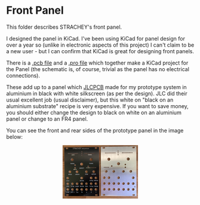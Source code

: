 # Front Panel

This folder describes STRACHEY's front panel.

I designed the panel in KiCad. I've been using KiCad for panel design for over a year so (unlike in electronic aspects of this project) I can't claim to be a new user - but I can confirm that KiCad is great for designing front panels.

There is a [.pcb file](https://github.com/m0xpd/STRACHEY/blob/main/Hardware/Panel/Strachey%20Panel.kicad_pcb) and a [.pro file](https://github.com/m0xpd/STRACHEY/blob/main/Hardware/Panel/Strachey%20Panel.kicad_pro) which together make a KiCad project for the Panel (the schematic is, of course, trivial as the panel has no electrical connections).

These add up to a panel which [JLCPCB](https://jlcpcb.com) made for my prototype system in aluminium in black with white silkscreen (as per the design). JLC did their usual excellent job (usual disclaimer), but this white on "black on an aluminium substrate" recipe is very expensive. If you want to save money, you should either change the design to black on white on an aluminium panel or change to an FR4 panel. 

You can see the front and rear sides of the prototype panel in the image below:
<p width=100%, align="center">
<img width=40%, src="https://github.com/m0xpd/STRACHEY/blob/main/Hardware/Panel/STRACHEY%20Panel.jpg".  
</p>
